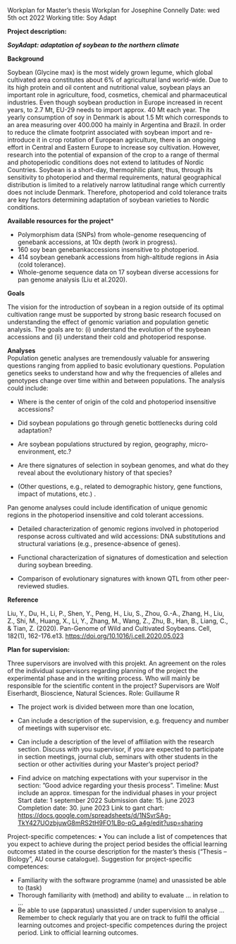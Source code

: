 Workplan for Master’s thesis
Workplan for Josephine Connelly
Date: wed 5th oct 2022
Working title: Soy Adapt

**Project description:** 

***SoyAdapt: adaptation of soybean to the northern climate***

**Background**

Soybean (Glycine max) is the most widely grown legume, which global cultivated area constitutes about 6% of agricultural land world-wide. Due to its high protein and oil content and nutritional value, soybean plays an important role in agriculture, food, cosmetics, chemical and pharmaceutical industries. Even though soybean production in Europe increased in recent years, to 2.7 Mt, EU-29 needs to import approx. 40 Mt each year. The yearly consumption of soy in Denmark is about 1.5 Mt which corresponds to an area measuring over 400.000 ha mainly in Argentina and Brazil. In order to reduce the climate footprint associated with soybean import and re-introduce it in crop rotation of European agriculture, there is an ongoing effort in Central and Eastern Europe to increase soy cultivation. However, research into the potential of expansion of the crop to a range of thermal and photoperiodic conditions does not extend to latitudes of Nordic Countries. Soybean is a short-day, thermophilic plant; thus, through its sensitivity to photoperiod and thermal requirements, natural geographical distribution is limited to a relatively narrow latitudinal range which currently does not include Denmark. Therefore, photoperiod and cold tolerance traits are key factors determining adaptation of soybean varieties to Nordic conditions.  

**Available resources for the project***

- Polymorphism data (SNPs) from whole-genome resequencing of genebank accessions, at 10x depth (work in progress).
- 160 soy bean genebankaccessions insensitive to photoperiod.
- 414 soybean genebank accessions from high-altitude regions in Asia (cold tolerance).  
- Whole-genome sequence data on 17 soybean diverse accessions for pan genome analysis (Liu et al.2020).

**Goals**

The vision for the introduction of soybean in a region outside of its optimal cultivation range must be supported by strong basic research focused on understanding the effect of genomic variation and population genetic analysis. The goals are to: (i) understand the evolution of the soybean accessions and (ii) understand their cold and photoperiod response.

**Analyses**  
Population genetic analyses are tremendously valuable for answering questions ranging from applied to basic evolutionary questions. Population genetics seeks to understand how and why the frequencies of alleles and genotypes change over time within and between populations. The analysis could include:

- Where is the center of origin of the cold and photoperiod insensitive accessions?

- Did soybean populations go through genetic bottlenecks during cold adaptation?

- Are soybean populations structured by region, geography, micro-environment, etc.?

- Are there signatures of selection in soybean genomes, and what do they reveal about the evolutionary history of that species?

- (Other questions, e.g., related to demographic history, gene functions, impact of mutations, etc.) .

Pan genome analyses could include identification of unique genomic regions in the photoperiod insensitive and cold tolerant accessions.

- Detailed characterization of genomic regions involved in photoperiod response across cultivated and wild accessions: DNA substitutions and structural variations (e.g., presence-absence of genes).

- Functional characterization of signatures of domestication and selection during soybean breeding.

- Comparison of evolutionary signatures with known QTL from other peer-reviewed studies.

**Reference**

Liu, Y., Du, H., Li, P., Shen, Y., Peng, H., Liu, S., Zhou, G.-A., Zhang, H., Liu, Z., Shi, M., Huang, X., Li, Y., Zhang, M., Wang, Z., Zhu, B., Han, B., Liang, C., & Tian, Z. (2020). Pan-Genome of Wild and Cultivated Soybeans. Cell, 182(1), 162-176.e13. https://doi.org/10.1016/j.cell.2020.05.023

**Plan for supervision:** 

Three supervisors are involved with this projekt.
An agreement on the roles of the individual supervisors regarding planning of the project
the experimental phase and 
in the writing process. 
Who will mainly be responsible for the scientific content in the project?
  Supervisors are 
  Wolf Eiserhardt, Bioscience, Natural Sciences.
  Role:
  Guillaume R

- The project work is divided between more than one location,

- Can include a description of the supervision, e.g. frequency and number of meetings with supervisor etc.

- Can include a description of the level of affiliation with the research section. Discuss with you supervisor, if you are expected to participate in section meetings, journal club, seminars with other students in the section or other activities during your Master’s project period?

- Find advice on matching expectations with your supervisor in the section: ”Good advice regarding your thesis process”.
  Timeline: Must include an approx. timespan for the individual phases in your project 
  Start date: 1 september 2022
  Submission date: 15. june 2023
  Completion date: 30. june 2023
  Link to gant chart:
  https://docs.google.com/spreadsheets/d/1NSvrSAg-TkY427UOzbjuwG8mRS2tH9FO1LBo-pG_a4g/edit?usp=sharing

Project-specific competences:
•    You can include a list of competences that you expect to achieve during the project period besides the official learning outcomes stated in the course description for the master’s thesis (“Thesis – Biology”, AU course catalogue). 
Suggestion for project-specific competences:

- Familiarity with the software programme (name) and unassisted be able to (task) 
- Thorough familiarity with (method) and ability to evaluate ... in relation to ... 
- Be able to use (apparatus) unassisted / under supervision to analyse … 
  Remember to check regularly that you are on track to fulfil the official learning outcomes and project-specific competences during the project period.
  Link to official learning outcomes.
